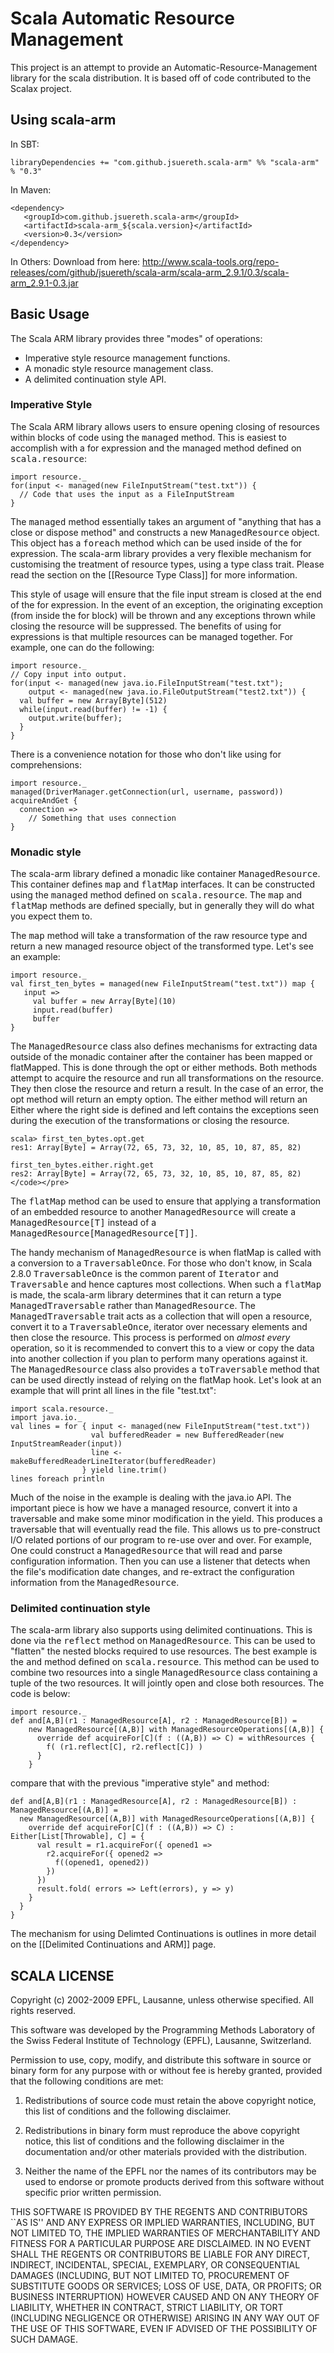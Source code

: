 # Scala Automatic Resource Management

This project is an attempt to provide an Automatic-Resource-Management library for the scala distribution.  It is based off of code contributed to the Scalax project.

## Using scala-arm

In SBT:

    libraryDependencies += "com.github.jsuereth.scala-arm" %% "scala-arm" % "0.3"

In Maven:

    <dependency>
       <groupId>com.github.jsuereth.scala-arm</groupId>
       <artifactId>scala-arm_${scala.version}</artifactId>
       <version>0.3</version>
    </dependency>

In Others:
  Download from here: http://www.scala-tools.org/repo-releases/com/github/jsuereth/scala-arm/scala-arm_2.9.1/0.3/scala-arm_2.9.1-0.3.jar


## Basic Usage

The Scala ARM library provides three "modes" of operations:
  * Imperative style resource management functions.
  * A monadic style resource management class.
  * A delimited continuation style API.

### Imperative Style

The Scala ARM library allows users to ensure opening closing of resources within blocks of code using the <tt>managed</tt> method.   This is easiest to accomplish with a for expression and the managed method defined on <tt>scala.resource</tt>:

    import resource._
    for(input <- managed(new FileInputStream("test.txt")) {
      // Code that uses the input as a FileInputStream
    }


The <tt>managed</tt> method essentially takes an argument of "anything that has a close or dispose method" and constructs a new <tt>ManagedResource</tt> object.   This object has a <tt>foreach</tt> method which can be used inside of the for expression.  The scala-arm library provides a very flexible mechanism for customising the treatment of resource types, using a type class trait.   Please read the section on the [[Resource Type Class]] for more information.

This style of usage will ensure that the file input stream is closed at the end of the for expression.   In the event of an exception, the originating exception (from inside the for block) will be thrown and any exceptions thrown while closing the resource will be suppressed.   The benefits of using for expressions is that multiple resources can be managed together.  For example, one can do the following:

    import resource._
    // Copy input into output.
    for(input <- managed(new java.io.FileInputStream("test.txt"); 
        output <- managed(new java.io.FileOutputStream("test2.txt")) {
      val buffer = new Array[Byte](512)
      while(input.read(buffer) != -1) {
        output.write(buffer);
      }
    }


There is a convenience notation for those who don't like using for comprehensions:

    import resource._
    managed(DriverManager.getConnection(url, username, password)) acquireAndGet {
      connection =>
        // Something that uses connection
    }


### Monadic style

The scala-arm library defined a monadic like container <tt>ManagedResource</tt>.   This container defines <tt>map</tt> and <tt>flatMap</tt> interfaces.   It can be constructed using the <tt>managed</tt> method defined on <tt>scala.resource</tt>.   The <tt>map</tt> and <tt>flatMap</tt> methods are defined specially, but in generally they will do what you expect them to.   

The <tt>map</tt> method will take a transformation of the raw resource type and return a new managed resource object of the transformed type.   Let's see an example:

    import resource._
    val first_ten_bytes = managed(new FileInputStream("test.txt")) map { 
       input =>
         val buffer = new Array[Byte](10)
         input.read(buffer)
         buffer
    }

The <tt>ManagedResource</tt> class also defines mechanisms for extracting data outside of the monadic container after the container has been mapped or flatMapped.  This is done through the opt or either methods.   Both methods attempt to acquire the resource and run all transformations on the resource.  They then close the resource and return a result.   In the case of an error, the opt method will return an empty option.  The either method will return an Either where the right side is defined and left contains the exceptions seen during the execution of the transformations or closing the resource.

    scala> first_ten_bytes.opt.get
    res1: Array[Byte] = Array(72, 65, 73, 32, 10, 85, 10, 87, 85, 82)

    first_ten_bytes.either.right.get
    res2: Array[Byte] = Array(72, 65, 73, 32, 10, 85, 10, 87, 85, 82)</code></pre>

The <tt>flatMap</tt> method can be used to ensure that applying a transformation of an embedded resource to another <tt>ManagedResource</tt> will create a <tt>ManagedResource[T]</tt> instead of a <tt>ManagedResource[ManagedResource[T]]</tt>.

The handy mechanism of <tt>ManagedResource</tt> is when flatMap is called with a conversion to a <tt>TraversableOnce</tt>.  For those who don't know, in Scala 2.8.0 <tt>TraversableOnce</tt> is the common parent of <tt>Iterator</tt> and <tt>Traversable</tt> and hence captures most collections.   When such a <tt>flatMap</tt> is made, the scala-arm library determines that it can return a type <tt>ManagedTraversable</tt> rather than <tt>ManagedResource</tt>.   The <tt>ManagedTraversable</tt> trait acts as a collection that will open a resource, convert it to a <tt>TraversableOnce</tt>, iterator over necessary elements and then close the resource.   This process is performed on *almost every* operation, so it is recommended to convert this to a view or copy the data into another collection if you plan to perform many operations against it.  The <tt>ManagedResource</tt> class also provides a <tt>toTraversable</tt> method that can be used directly instead of relying on the flatMap hook.   Let's look at an example that will print all lines in the file "test.txt":

    import scala.resource._
    import java.io._
    val lines = for { input <- managed(new FileInputStream("test.txt"))
                      val bufferedReader = new BufferedReader(new InputStreamReader(input))
                      line <- makeBufferedReaderLineIterator(bufferedReader)
                    } yield line.trim()
    lines foreach println

Much of the noise in the example is dealing with the java.io API.   The important piece is how we have a managed resource, convert it into a traversable and make some minor modification in the yield.   This produces a traversable that will eventually read the file.   This allows us to pre-construct I/O related portions of our program to re-use over and over.   For example,  One could construct a <tt>ManagedResource</tt> that will read and parse configuration information.   Then you can use a listener that detects when the file's modification date changes, and re-extract the configuration information from the <tt>ManagedResource</tt>.

### Delimited continuation style

The scala-arm library also supports using delimited continuations.   This is done via the <tt>reflect</tt> method on <tt>ManagedResource</tt>.  This can be used to "flatten" the nested blocks required to use resources.   The best example is the <tt>and</tt> method defined on <tt>scala.resource</tt>.   This method can be used to combine two resources into a single <tt>ManagedResource</tt> class containing a tuple of the two resources.   It will jointly open and close both resources.   The code is below:

    import resource._
    def and[A,B](r1 : ManagedResource[A], r2 : ManagedResource[B]) = 
        new ManagedResource[(A,B)] with ManagedResourceOperations[(A,B)] {
          override def acquireFor[C](f : ((A,B)) => C) = withResources {
            f( (r1.reflect[C], r2.reflect[C]) )
          }
        }

compare that with the previous "imperative style" <tt>and</tt> method:

    def and[A,B](r1 : ManagedResource[A], r2 : ManagedResource[B]) : ManagedResource[(A,B)] = 
      new ManagedResource[(A,B)] with ManagedResourceOperations[(A,B)] {
        override def acquireFor[C](f : ((A,B)) => C) : Either[List[Throwable], C] = {
          val result = r1.acquireFor({ opened1 =>
            r2.acquireFor({ opened2 =>
              f((opened1, opened2))
            })
          })
          result.fold( errors => Left(errors), y => y)      
        }
      }
    }

The mechanism for using Delimted Continuations is outlines in more detail on the [[Delimited Continuations and ARM]] page.

## SCALA LICENSE

Copyright (c) 2002-2009 EPFL, Lausanne, unless otherwise specified.
All rights reserved.

This software was developed by the Programming Methods Laboratory of the
Swiss Federal Institute of Technology (EPFL), Lausanne, Switzerland.

Permission to use, copy, modify, and distribute this software in source
or binary form for any purpose with or without fee is hereby granted,
provided that the following conditions are met:

   1. Redistributions of source code must retain the above copyright
      notice, this list of conditions and the following disclaimer.

   2. Redistributions in binary form must reproduce the above copyright
      notice, this list of conditions and the following disclaimer in the
      documentation and/or other materials provided with the distribution.

   3. Neither the name of the EPFL nor the names of its contributors
      may be used to endorse or promote products derived from this
      software without specific prior written permission.


THIS SOFTWARE IS PROVIDED BY THE REGENTS AND CONTRIBUTORS ``AS IS'' AND
ANY EXPRESS OR IMPLIED WARRANTIES, INCLUDING, BUT NOT LIMITED TO, THE
IMPLIED WARRANTIES OF MERCHANTABILITY AND FITNESS FOR A PARTICULAR PURPOSE
ARE DISCLAIMED. IN NO EVENT SHALL THE REGENTS OR CONTRIBUTORS BE LIABLE
FOR ANY DIRECT, INDIRECT, INCIDENTAL, SPECIAL, EXEMPLARY, OR CONSEQUENTIAL
DAMAGES (INCLUDING, BUT NOT LIMITED TO, PROCUREMENT OF SUBSTITUTE GOODS OR
SERVICES; LOSS OF USE, DATA, OR PROFITS; OR BUSINESS INTERRUPTION) HOWEVER
CAUSED AND ON ANY THEORY OF LIABILITY, WHETHER IN CONTRACT, STRICT
LIABILITY, OR TORT (INCLUDING NEGLIGENCE OR OTHERWISE) ARISING IN ANY WAY
OUT OF THE USE OF THIS SOFTWARE, EVEN IF ADVISED OF THE POSSIBILITY OF
SUCH DAMAGE.
